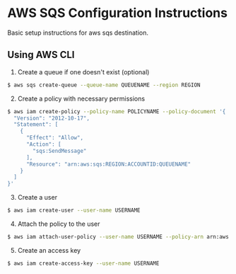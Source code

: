 # AWS SQS Configuration Instructions

Basic setup instructions for aws sqs destination.

## Using AWS CLI

1. Create a queue if one doesn't exist (optional)

```sh
$ aws sqs create-queue --queue-name QUEUENAME --region REGION
```

2. Create a policy with necessary permissions

```sh
$ aws iam create-policy --policy-name POLICYNAME --policy-document '{
  "Version": "2012-10-17",
  "Statement": [
    {
      "Effect": "Allow",
      "Action": [
        "sqs:SendMessage"
      ],
      "Resource": "arn:aws:sqs:REGION:ACCOUNTID:QUEUENAME"
    }
  ]
}'
```

3. Create a user

```sh
$ aws iam create-user --user-name USERNAME
```

4. Attach the policy to the user

```sh
$ aws iam attach-user-policy --user-name USERNAME --policy-arn arn:aws:iam::ACCOUNTID:policy/POLICYNAME
```

5. Create an access key

```sh
$ aws iam create-access-key --user-name USERNAME
```
